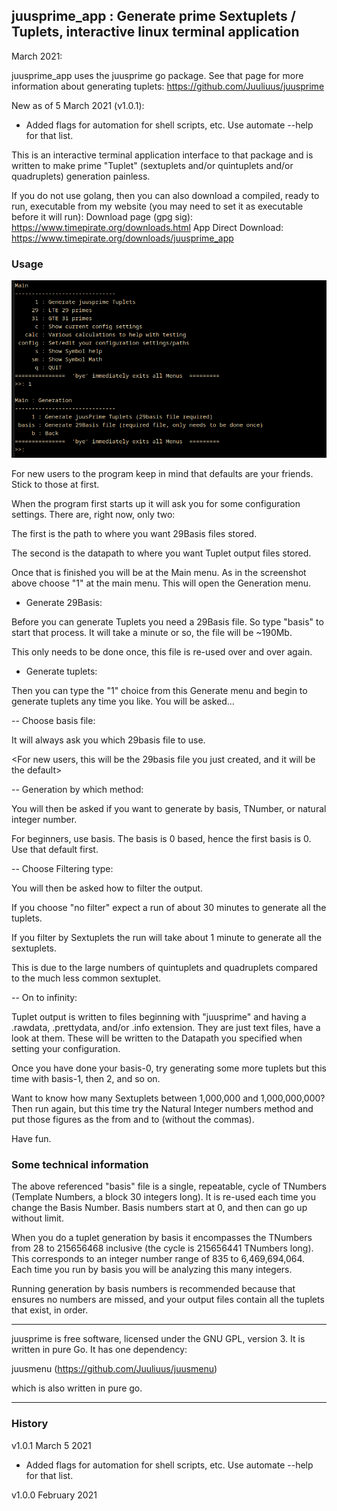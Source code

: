 
## juusprime_app : Generate prime Sextuplets / Tuplets, interactive linux terminal application ##

March 2021:

juusprime_app uses the juusprime go package. See that page for more
information about generating tuplets:
https://github.com/Juuliuus/juusprime

New as of 5 March 2021 (v1.0.1):
- Added flags for automation for shell scripts, etc.
Use <app> automate --help for that list.

This is an interactive terminal application interface to that package
and is written to make prime "Tuplet" (sextuplets and/or quintuplets
and/or quadruplets) generation painless.

If you do not use golang, then you can also download a
compiled, ready to run, executable from my website (you may need to
set it as executable before it will run):
Download page (gpg sig): https://www.timepirate.org/downloads.html
App Direct Download: https://www.timepirate.org/downloads/juusprime_app


### Usage ###

![juusprime_app image](./juusprime_app.png)

For new users to the program keep in mind that defaults are your
friends. Stick to those at first.


When the program first starts up it will ask you for some
configuration settings. There are, right now, only two:

The first is the path to where you want 29Basis files stored.

The second is the datapath to where you want Tuplet output files
stored.


Once that is finished you will be at the Main menu. As in the
screenshot above choose "1" at the main menu. This will open the
Generation menu.


* Generate 29Basis:

Before you can generate Tuplets you need a 29Basis file. So type
"basis" to start that process. It will take a minute or so, the file
will be ~190Mb. 

This only needs to be done once, this file is re-used over and over
again.


* Generate tuplets:

Then you can type the "1" choice from this Generate menu and begin to
generate tuplets any time you like. You will be asked...


-- Choose basis file:

It will always ask you which 29basis file to use.

<For new users, this will be the 29basis file you just created, and it
will be the default>


-- Generation by which method:

You will then be asked if you want to generate by basis, TNumber, or
natural integer number.

For beginners, use basis. The basis is 0 based, hence the first basis
is 0. Use that default first.


-- Choose Filtering type:

You will then be asked how to filter the output. 

If you choose "no filter" expect a run of about 30 minutes to generate
all the tuplets.

If you filter by Sextuplets the run will take about 1 minute to
generate all the sextuplets.

This is due to the large numbers of quintuplets and quadruplets
compared to the much less common sextuplet.



-- On to infinity:

Tuplet output is written to files beginning with "juusprime" and
having a .rawdata, .prettydata, and/or .info extension. They are just
text files, have a look at them. These will be written to the Datapath
you specified when setting your configuration.

Once you have done your basis-0, try generating some more tuplets but
this time with basis-1, then 2, and so on.

Want to know how many Sextuplets between 1,000,000 and 1,000,000,000?
Then run again, but this time try the Natural Integer numbers method
and put those figures as the from and to (without the commas).

Have fun.


### Some technical information ###

The above referenced "basis" file is a single, repeatable, cycle of TNumbers
(Template Numbers, a block 30 integers long). It is re-used each time
you change the Basis Number. Basis numbers start at 0, and then can go
up without limit.

When you do a tuplet generation by basis it encompasses the TNumbers
from 28 to 215656468 inclusive (the cycle is 215656441 TNumbers
long). This corresponds to an integer number range of 835 to
6,469,694,064. Each time you run by basis you will be analyzing this
many integers.

Running generation by basis numbers is recommended because that
ensures no numbers are missed, and your output files contain all the
tuplets that exist, in order.

-------------------------------------------------------------------------------

juusprime is free software, licensed under the GNU GPL, version 3. It
is written in pure Go. It has one dependency:

juusmenu (https://github.com/Juuliuus/juusmenu) 

which is also written in pure go.


-------------------------------------------------------------------------------

### History ###

v1.0.1 March 5 2021
- Added flags for automation for shell scripts, etc.
Use <app> automate --help for that list.

v1.0.0 February 2021
